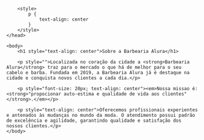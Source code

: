 <!DOCTYPE html>
<html lang="pt-br">
	<head>
	    <meta charset="UTF-8">
	    <title>Barbearia Alura</title>

	    <style>
	    	p {
	    		text-align: center
            }
	    </style>
	</head>

	<body>
		<h1 style="text-align: center">Sobre a Barbearia Alura</h1>

		<p style="">Localizada no coração da cidade a <strong>Barbearia Alura</strong> traz para o mercado o que há de melhor para o seu cabelo e barba. Fundada em 2019, a Barbearia Alura já é destaque na cidade e conquista novos clientes a cada dia.</p>

   		<p style="font-size: 20px; text-align: center"><em>Nossa missao é: <strong>"propocionar auto-estima e qualidade de vida aos clientes"</strong>.</em></p>

     	<p style="text-align: center">Oferecemos profissionais experientes e antenados às mudanças no mundo da moda. O atendimento possui padrão de excelência e agilidade, garantindo qualidade e satisfação dos nossos clientes.</p>
	</body> 
</html>
